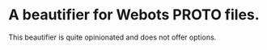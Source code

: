 # A beautifier for Webots PROTO files.

This beautifier is quite opinionated and does not offer options.
